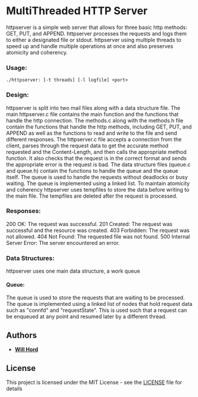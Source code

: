 # **MultiThreaded HTTP Server**
httpserver is a simple web server that allows for three basic http methods: GET, PUT, and APPEND. httpserver processes the requests and logs them to either a designated file or stdout. httpserver using multiple threads to speed up and handle multiple operations at once and also preserves atomicity and coherency.

### **Usage:**
`./httpserver: [-t threads] [-l logfile] <port>`

### **Design:**
httpserver is split into two mail files along with a data structure file. The main httpserver.c file contains the main function and the functions that handle the http connection. The methods.c along with the methods.h file contain the functions that handle the http methods, including GET, PUT, and APPEND as well as the functions to read and write to the file and send different responses. The httpserver.c file accepts a connection from the client, parses through the request data to get the accurate method requested and the Content-Length, and then calls the appropriate method function. It also checks that the request is in the correct format and sends the appropriate error is the request is bad. The data structure files (queue.c and queue.h) contain the functions to handle the queue and the queue itself. The queue is used to handle the requests without deadlocks or busy waiting. The queue is implemented using a linked list. To maintain atomicity and coherency httpserver uses tempfiles to store the data before writing to the main file. The tempfiles are deleted after the request is processed.


### **Responses:**
200 OK: The request was successful.
201 Created: The request was successful and the resource was created.
403 Forbidden: The request was not allowed.
404 Not Found: The requested file was not found.
500 Internal Server Error: The server encountered an error.

### **Data Structures:**
httpserver uses one main data structure, a work queue

#### **Queue:**
The queue is used to store the requests that are waiting to be processed. The queue is implemented using a linked list of nodes that hold request data such as "connfd" and "requestState". This is used such that a request can be enqueued at any point and resumed later by a different thread.

## Authors

* **[Will Hord](https://github.com/WillHord)** 

## License

This project is licensed under the MIT License - see the [LICENSE](LICENSE) file for details
